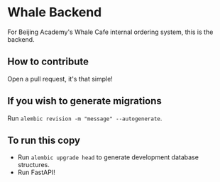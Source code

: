 # Whale Backend

For Beijing Academy's Whale Cafe internal ordering system, this is the backend.

## How to contribute

Open a pull request, it's that simple!


## If you wish to generate migrations

Run `alembic revision -m "message" --autogenerate`.


## To run this copy

* Run `alembic upgrade head` to generate development database structures.
* Run FastAPI!

